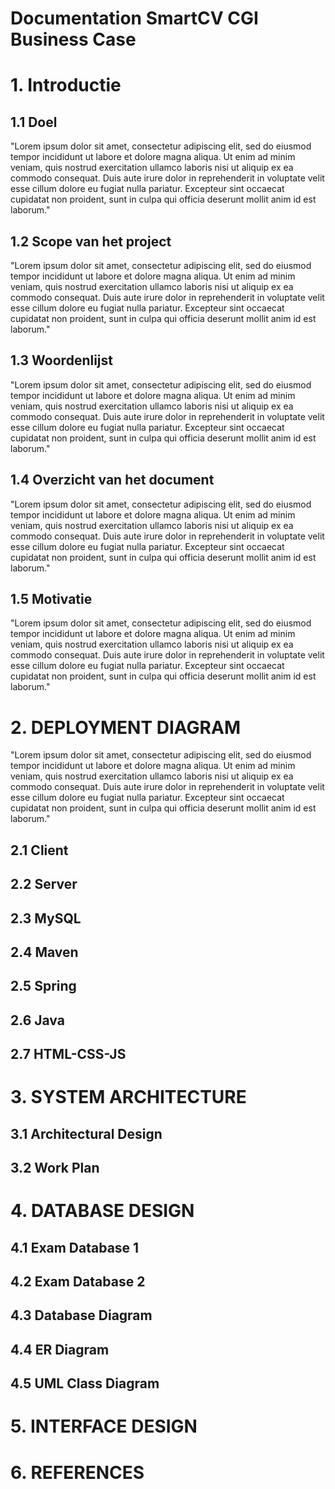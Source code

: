 # Documentation SmartCV CGI Business Case

# 1. Introductie

## 1.1 Doel

"Lorem ipsum dolor sit amet, consectetur adipiscing elit, sed do eiusmod
tempor incididunt ut labore et dolore magna aliqua. Ut enim ad minim 
veniam, quis nostrud exercitation ullamco laboris nisi ut aliquip ex ea 
commodo consequat. Duis aute irure dolor in reprehenderit in voluptate 
velit esse cillum dolore eu fugiat nulla pariatur. Excepteur sint 
occaecat cupidatat non proident, sunt in culpa qui officia deserunt 
mollit anim id est laborum."

## 1.2 Scope van het project

"Lorem ipsum dolor sit amet, consectetur adipiscing elit, sed do eiusmod
tempor incididunt ut labore et dolore magna aliqua. Ut enim ad minim 
veniam, quis nostrud exercitation ullamco laboris nisi ut aliquip ex ea 
commodo consequat. Duis aute irure dolor in reprehenderit in voluptate 
velit esse cillum dolore eu fugiat nulla pariatur. Excepteur sint 
occaecat cupidatat non proident, sunt in culpa qui officia deserunt 
mollit anim id est laborum."

## 1.3 Woordenlijst

"Lorem ipsum dolor sit amet, consectetur adipiscing elit, sed do eiusmod
tempor incididunt ut labore et dolore magna aliqua. Ut enim ad minim 
veniam, quis nostrud exercitation ullamco laboris nisi ut aliquip ex ea 
commodo consequat. Duis aute irure dolor in reprehenderit in voluptate 
velit esse cillum dolore eu fugiat nulla pariatur. Excepteur sint 
occaecat cupidatat non proident, sunt in culpa qui officia deserunt 
mollit anim id est laborum."

## 1.4 Overzicht van het document

"Lorem ipsum dolor sit amet, consectetur adipiscing elit, sed do eiusmod
tempor incididunt ut labore et dolore magna aliqua. Ut enim ad minim 
veniam, quis nostrud exercitation ullamco laboris nisi ut aliquip ex ea 
commodo consequat. Duis aute irure dolor in reprehenderit in voluptate 
velit esse cillum dolore eu fugiat nulla pariatur. Excepteur sint 
occaecat cupidatat non proident, sunt in culpa qui officia deserunt 
mollit anim id est laborum."

## 1.5 Motivatie

"Lorem ipsum dolor sit amet, consectetur adipiscing elit, sed do eiusmod
tempor incididunt ut labore et dolore magna aliqua. Ut enim ad minim 
veniam, quis nostrud exercitation ullamco laboris nisi ut aliquip ex ea 
commodo consequat. Duis aute irure dolor in reprehenderit in voluptate 
velit esse cillum dolore eu fugiat nulla pariatur. Excepteur sint 
occaecat cupidatat non proident, sunt in culpa qui officia deserunt 
mollit anim id est laborum."

# 2. DEPLOYMENT DIAGRAM

"Lorem ipsum dolor sit amet, consectetur adipiscing elit, sed do eiusmod
tempor incididunt ut labore et dolore magna aliqua. Ut enim ad minim 
veniam, quis nostrud exercitation ullamco laboris nisi ut aliquip ex ea 
commodo consequat. Duis aute irure dolor in reprehenderit in voluptate 
velit esse cillum dolore eu fugiat nulla pariatur. Excepteur sint 
occaecat cupidatat non proident, sunt in culpa qui officia deserunt 
mollit anim id est laborum."

## 2.1 Client

## 2.2 Server

## 2.3 MySQL

## 2.4 Maven

## 2.5 Spring

## 2.6 Java

## 2.7 HTML-CSS-JS

# **3. SYSTEM ARCHITECTURE**

## 3.1 **Architectural Design**

## **3.2 Work Plan**

# **4. DATABASE DESIGN**

## **4.1 Exam Database 1**

## **4.2 Exam Database 2**

## **4.3 Database Diagram**

## **4.4 ER Diagram**

## **4.5 UML Class Diagram**

# **5. INTERFACE DESIGN**

# **6. REFERENCES**



